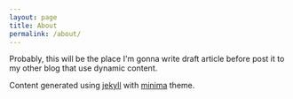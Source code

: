 ```yaml
---
layout: page
title: About
permalink: /about/
---
```

Probably, this will be the place I'm gonna write draft article before post it to my other blog that use dynamic content.

Content generated using [jekyll][jekyll] with [minima][minima] theme.

[jekyll]:https://github.com/jekyll/jekyll
[minima]:https://github.com/jekyll/minima
